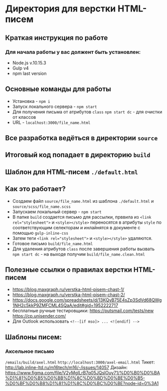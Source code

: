 # Директория для верстки HTML-писем
## Краткая инструкция по работе
### Для начала работы у вас должент быть установлен:
* Node.js v.10.15.3
* Gulp v4
* npm last version

## Основные команды для работы
* Установка - `npm i`
* Запуск локального сервера - `npm start`
* Для получения письма от атрибутов `class` `npm start dc` - для очистки от классов
* URL - `localhost:3000/file_name.html`

## Все разработка ведёться в директории `source`
## Итоговый код попадает в директорию `build`
## Шаблон для HTML-писем `./default.html`

## Как это работает?
* Создаем файл `source/file_name.html` из шаблона `./default.html` и `source/scss/file_name.scss` 
* Запускаем локальный сервер - `npm start`
* В папке `build` создается письмо для рассылки, прввила из `<link rel="stylesheet">` и `<style></style>` переносятся в атрибуты `style` по соответствующим селекторам и инлайнятся в документе с помощью `gulp-inline-css`
* Затем теги  `<link rel="stylesheet">` и `<style></style>` удаляются.
* Готовое письмо  `build/file_name.html`
* Для удаления атрибутов `class` после завершения работы вызвать `npm start dc` - на выходе получим `build/file_name.clean.html`

## Полезные ссылки о правилах верстки HTML-писем
* https://blog.maxgraph.ru/verstka-html-pisem-chast-1/
* https://blog.maxgraph.ru/verstka-html-pisem-chast-2/
* https://docs.google.com/spreadsheets/d/13KQyB75E4sZp3SdVd68QWg1NH2c5kkP9ZMFCML4SQaA/edit#gid=1952222717
* бесплатные ручные тестировщики:
 https://putsmail.com/tests/new 
 https://cp.unisender.com/
* Для Outlook использовать `<!--[if mso]> ... <![endif] -->`



## Шаблоны писем:

### Аксельное письмо
`/emails/build/axel.html`
`http://localhost:3000/axel-email.html`
Тикет: http://lab.inline-ltd.ru/m16tech/m16/-/issues/14057
Дизайн: https://www.figma.com/file/V2yMgILrB7q05JQslOuy71/%D0%B0%D0%BA%D1%81%D0%B5%D0%BB%D1%8C%D0%BD%D0%BE%D0%B5-%D0%BF%D0%B8%D1%81%D1%8C%D0%BC%D0%BE?node-id=0%3A1

